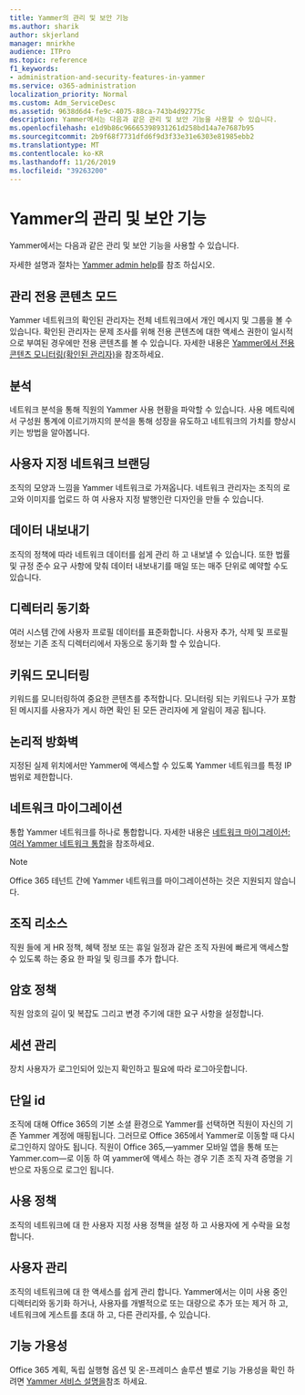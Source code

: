 ```yaml
---
title: Yammer의 관리 및 보안 기능
ms.author: sharik
author: skjerland
manager: mnirkhe
audience: ITPro
ms.topic: reference
f1_keywords:
- administration-and-security-features-in-yammer
ms.service: o365-administration
localization_priority: Normal
ms.custom: Adm_ServiceDesc
ms.assetid: 9638d6d4-fe9c-4075-88ca-743b4d92775c
description: Yammer에서는 다음과 같은 관리 및 보안 기능을 사용할 수 있습니다.
ms.openlocfilehash: e1d9b86c96665398931261d258bd14a7e7687b95
ms.sourcegitcommit: 2b9f68f7731dfd6f9d3f33e31e6303e81985ebb2
ms.translationtype: MT
ms.contentlocale: ko-KR
ms.lasthandoff: 11/26/2019
ms.locfileid: "39263200"
---
```

# <a name="administration-and-security-features-in-yammer"></a>Yammer의 관리 및 보안 기능

Yammer에서는 다음과 같은 관리 및 보안 기능을 사용할 수 있습니다.
  
자세한 설명과 절차는 [Yammer admin help](https://go.microsoft.com/fwlink/?LinkId=869688)를 참조 하십시오.

## <a name="admin-private-content-mode"></a>관리 전용 콘텐츠 모드

Yammer 네트워크의 확인된 관리자는 전체 네트워크에서 개인 메시지 및 그룹을 볼 수 있습니다. 확인된 관리자는 문제 조사를 위해 전용 콘텐츠에 대한 액세스 권한이 일시적으로 부여된 경우에만 전용 콘텐츠를 볼 수 있습니다. 자세한 내용은 [Yammer에서 전용 콘텐츠 모니터링(확인된 관리자)](https://go.microsoft.com/fwlink/?LinkId=627479)을 참조하세요.

## <a name="analytics"></a>분석

네트워크 분석을 통해 직원의 Yammer 사용 현황을 파악할 수 있습니다. 사용 메트릭에서 구성원 통계에 이르기까지의 분석을 통해 성장을 유도하고 네트워크의 가치를 향상시키는 방법을 알아봅니다.

## <a name="custom-network-branding"></a>사용자 지정 네트워크 브랜딩

조직의 모양과 느낌을 Yammer 네트워크로 가져옵니다. 네트워크 관리자는 조직의 로고와 이미지를 업로드 하 여 사용자 지정 발행인란 디자인을 만들 수 있습니다.

## <a name="data-export"></a>데이터 내보내기

조직의 정책에 따라 네트워크 데이터를 쉽게 관리 하 고 내보낼 수 있습니다. 또한 법률 및 규정 준수 요구 사항에 맞춰 데이터 내보내기를 매일 또는 매주 단위로 예약할 수도 있습니다.
  
## <a name="directory-synchronization"></a>디렉터리 동기화

여러 시스템 간에 사용자 프로필 데이터를 표준화합니다. 사용자 추가, 삭제 및 프로필 정보는 기존 조직 디렉터리에서 자동으로 동기화 할 수 있습니다.

## <a name="keyword-monitoring"></a>키워드 모니터링

키워드를 모니터링하여 중요한 콘텐츠를 추적합니다. 모니터링 되는 키워드나 구가 포함 된 메시지를 사용자가 게시 하면 확인 된 모든 관리자에 게 알림이 제공 됩니다.

## <a name="logical-firewall"></a>논리적 방화벽

지정된 실제 위치에서만 Yammer에 액세스할 수 있도록 Yammer 네트워크를 특정 IP 범위로 제한합니다.

## <a name="network-migration"></a>네트워크 마이그레이션

통합 Yammer 네트워크를 하나로 통합합니다. 자세한 내용은 [네트워크 마이그레이션: 여러 Yammer 네트워크 통합](https://go.microsoft.com/fwlink/?LinkID=617488)을 참조하세요.
  
> [!NOTE]
> Office 365 테넌트 간에 Yammer 네트워크를 마이그레이션하는 것은 지원되지 않습니다. 

## <a name="organization-resources"></a>조직 리소스

직원 들에 게 HR 정책, 혜택 정보 또는 휴일 일정과 같은 조직 자원에 빠르게 액세스할 수 있도록 하는 중요 한 파일 및 링크를 추가 합니다.
  
## <a name="password-policies"></a>암호 정책

직원 암호의 길이 및 복잡도 그리고 변경 주기에 대한 요구 사항을 설정합니다.
  
## <a name="session-management"></a>세션 관리

장치 사용자가 로그인되어 있는지 확인하고 필요에 따라 로그아웃합니다.

## <a name="single-identity"></a>단일 id

조직에 대해 Office 365의 기본 소셜 환경으로 Yammer를 선택하면 직원이 자신의 기존 Yammer 계정에 매핑됩니다. 그러므로 Office 365에서 Yammer로 이동할 때 다시 로그인하지 않아도 됩니다. 직원이 Office 365,&mdash;yammer 모바일 앱을 통해 또는 Yammer.com&mdash;로 이동 하 여 yammer에 액세스 하는 경우 기존 조직 자격 증명을 기반으로 자동으로 로그인 됩니다.

## <a name="usage-policy"></a>사용 정책

조직의 네트워크에 대 한 사용자 지정 사용 정책을 설정 하 고 사용자에 게 수락을 요청 합니다.

## <a name="user-management"></a>사용자 관리

조직의 네트워크에 대 한 액세스를 쉽게 관리 합니다. Yammer에서는 이미 사용 중인 디렉터리와 동기화 하거나, 사용자를 개별적으로 또는 대량으로 추가 또는 제거 하 고, 네트워크에 게스트를 초대 하 고, 다른 관리자를, 수 있습니다.

## <a name="feature-availability"></a>기능 가용성

Office 365 계획, 독립 실행형 옵션 및 온-프레미스 솔루션 별로 기능 가용성을 확인 하려면 [Yammer 서비스 설명을](yammer-service-description.md)참조 하세요.
  

